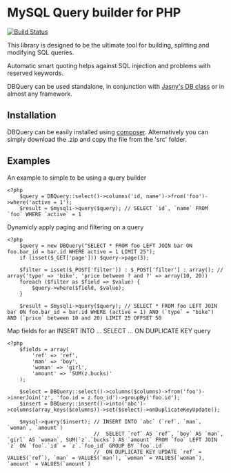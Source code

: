 MySQL Query builder for PHP
===========================

[![Build Status](https://secure.travis-ci.org/jasny/DBQuery-MySQL.png?branch=master)](http://travis-ci.org/jasny/DBQuery-MySQL)

This library is designed to be the ultimate tool for building, splitting and modifying SQL queries.

Automatic smart quoting helps against SQL injection and problems with reserved keywords.

DBQuery can be used standalone, in conjunction with [Jasny's DB class](http://github.com/jasny/DB) or in almost any
framework.

## Installation ##

DBQuery can be easily installed using [composer](http://getcomposer.org/). Alternatively you can simply download the
.zip and copy the file from the 'src' folder.

## Examples ##

An example to simple to be using a query builder

    <?php
        $query = DBQuery::select()->columns('id, name')->from('foo')->where('active = 1');
        $result = $mysqli->query($query); // SELECT `id`, `name` FROM `foo` WHERE `active` = 1

Dynamicly apply paging and filtering on a query

    <?php
        $query = new DBQuery("SELECT * FROM foo LEFT JOIN bar ON foo.bar_id = bar.id WHERE active = 1 LIMIT 25");
        if (isset($_GET['page'])) $query->page(3);

        $filter = isset($_POST['filter']) : $_POST['filter'] : array(); // array('type' => 'bike', 'price between ? and ?' => array(10, 20))
        foreach ($filter as $field => $value) {
            $query->where($field, $value);
        }

        $result = $mysqli->query($query); // SELECT * FROM foo LEFT JOIN bar ON foo.bar_id = bar.id WHERE (active = 1) AND (`type` = "bike") AND (`price` between 10 and 20) LIMIT 25 OFFSET 50

Map fields for an INSERT INTO ... SELECT ... ON DUPLICATE KEY query

    <?php
        $fields = array(
            'ref' => 'ref',
            'man' => 'boy',
            'woman' => 'girl',
            'amount' => 'SUM(z.bucks)'
        );

        $select = DBQuery::select()->columns($columns)->from('foo')->innerJoin('z', 'foo.id = z.foo_id')->groupBy('foo.id');
        $insert = DBQuery::insert()->into('abc')->columns(array_keys($columns))->set($select)->onDuplicateKeyUpdate();

        $mysql->query($insert); // INSERT INTO `abc` (`ref`, `man`, `woman`, `amount`)
                                //  SELECT `ref` AS `ref`, `boy` AS `man`, `girl` AS `woman`, SUM(`z`.`bucks`) AS `amount` FROM `foo` LEFT JOIN `z` ON `foo`.`id` = `z`.`foo_id` GROUP BY `foo`.id`
                                //  ON DUPLICATE KEY UPDATE `ref` = VALUES(`ref`), `man` = VALUES(`man`), `woman` = VALUES(`woman`), `amount` = VALUES(`amount`)